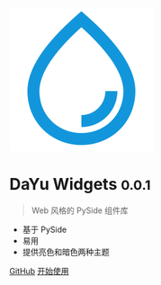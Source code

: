 ![logo](../_media/logo.svg)

# DaYu Widgets <small>0.0.1</small>

> Web 风格的 PySide 组件库 

* 基于 PySide
* 易用
* 提供亮色和暗色两种主题

[GitHub](https://github.com/phenom-films/dayu_widgets)
[开始使用](/zh-cn/README.md)
